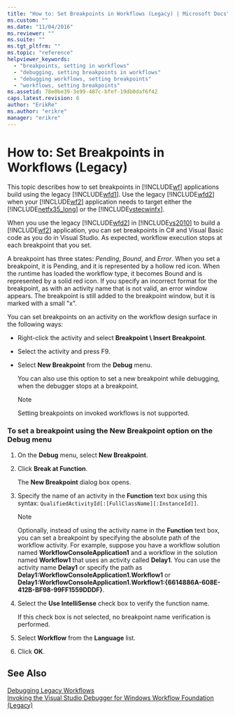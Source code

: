 ```yaml
---
title: "How to: Set Breakpoints in Workflows (Legacy) | Microsoft Docs"
ms.custom: ""
ms.date: "11/04/2016"
ms.reviewer: ""
ms.suite: ""
ms.tgt_pltfrm: ""
ms.topic: "reference"
helpviewer_keywords: 
  - "breakpoints, setting in workflows"
  - "debugging, setting breakpoints in workflows"
  - "debugging workflows, setting breakpoints"
  - "workflows, setting breakpoints"
ms.assetid: 78e0be39-3e99-487c-bfef-19db0daf6f42
caps.latest.revision: 6
author: "ErikRe"
ms.author: "erikre"
manager: "erikre"
---
```

# How to: Set Breakpoints in Workflows (Legacy)
This topic describes how to set breakpoints in [!INCLUDE[wf](../workflow-designer/includes/wf_md.md)] applications build using the legacy [!INCLUDE[wfd1](../workflow-designer/includes/wfd1_md.md)]. Use the legacy [!INCLUDE[wfd2](../workflow-designer/includes/wfd2_md.md)] when your [!INCLUDE[wf2](../workflow-designer/includes/wf2_md.md)] application needs to target either the [!INCLUDE[netfx35_long](../workflow-designer/includes/netfx35_long_md.md)] or the [!INCLUDE[vstecwinfx](../workflow-designer/includes/vstecwinfx_md.md)].  
  
 When you use the legacy [!INCLUDE[wfd2](../workflow-designer/includes/wfd2_md.md)] in [!INCLUDE[vs2010](../misc/includes/vs2010_md.md)] to build a [!INCLUDE[wf2](../workflow-designer/includes/wf2_md.md)] application, you can set breakpoints in C# and Visual Basic code as you do in Visual Studio. As expected, workflow execution stops at each breakpoint that you set.  
  
 A breakpoint has three states: *Pending*, *Bound*, and *Error*. When you set a breakpoint, it is Pending, and it is represented by a hollow red icon. When the runtime has loaded the workflow type, it becomes Bound and is represented by a solid red icon. If you specify an incorrect format for the breakpoint, as with an activity name that is not valid, an error window appears. The breakpoint is still added to the breakpoint window, but it is marked with a small "x".  
  
 You can set breakpoints on an activity on the workflow design surface in the following ways:  
  
-   Right-click the activity and select **Breakpoint \ Insert Breakpoint**.  
  
-   Select the activity and press F9.  
  
-   Select **New Breakpoint** from the **Debug** menu.  
  
     You can also use this option to set a new breakpoint while debugging, when the debugger stops at a breakpoint.  
  
    > [!NOTE]
    >  Setting breakpoints on invoked workflows is not supported.  
  
### To set a breakpoint using the New Breakpoint option on the Debug menu  
  
1.  On the **Debug** menu, select **New Breakpoint**.  
  
2.  Click **Break at Function**.  
  
     The **New Breakpoint** dialog box opens.  
  
3.  Specify the name of an activity in the **Function** text box using this syntax: `QualifiedActivityId[:[FullClassName][:InstanceId]]`.  
  
    > [!NOTE]
    >  Optionally, instead of using the activity name in the **Function** text box, you can set a breakpoint by specifying the absolute path of the workflow activity. For example, suppose you have a workflow solution named **WorkflowConsoleApplication1** and a workflow in the solution named **Workflow1** that uses an activity called **Delay1**. You can use the activity name **Delay1** or specify the path as **Delay1:WorkflowConsoleApplication1.Workflow1** or **Delay1:WorkflowConsoleApplication1.Workflow1:{6614886A-608E-412B-BF98-99FF1559DDDF}**.  
  
4.  Select the **Use IntelliSense** check box to verify the function name.  
  
     If this check box is not selected, no breakpoint name verification is performed.  
  
5.  Select **Workflow** from the **Language** list.  
  
6.  Click **OK**.  
  
## See Also  
 [Debugging Legacy Workflows](../workflow-designer/debugging-legacy-workflows.md)   
 [Invoking the Visual Studio Debugger for Windows Workflow Foundation (Legacy)](../workflow-designer/invoking-the-visual-studio-debugger-for-windows-workflow-foundation-legacy.md)